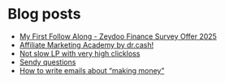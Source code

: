 # Blog posts
<!-- BLOG-POST-LIST:START -->
- [My First Follow Along - Zeydoo Finance Survey Offer 2025](https://afflift.com/f/threads/my-first-follow-along-zeydoo-finance-survey-offer-2025.10559/)
- [Affiliate Marketing Academy by dr.cash!](https://afflift.com/f/threads/affiliate-marketing-academy-by-dr-cash.9784/)
- [Not slow LP with very high clickloss](https://afflift.com/f/threads/not-slow-lp-with-very-high-clickloss.10570/)
- [Sendy questions](https://afflift.com/f/threads/sendy-questions.10567/)
- [How to write emails about “making money”](https://afflift.com/f/threads/how-to-write-emails-about-%E2%80%9Cmaking-money%E2%80%9D.10568/)
<!-- BLOG-POST-LIST:END -->
